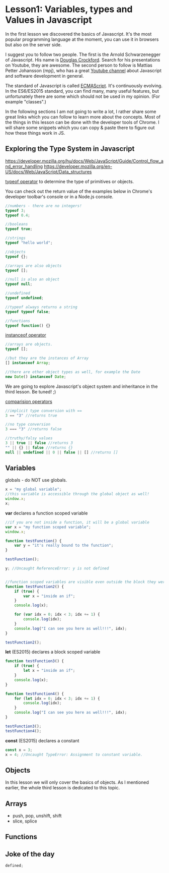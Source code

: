 # Lesson1: Variables, types and Values in Javascript

In the first lesson we discovered the basics of Javascript. It's the most popular programming language at the moment, you can use it in browsers but also on the server side.

I suggest you to follow two people. The first is the Arnold Schwarzenegger of Javascript. His name is [Douglas Crockford](https://en.wikipedia.org/wiki/Douglas_Crockford). Search for his presentations on Youtube, they are awesome.
The second person to follow is Mattias Petter Johansson (mpj), who has a great [Youtube channel](https://www.youtube.com/channel/UCO1cgjhGzsSYb1rsB4bFe4Q) about Javascript and software development in general.

The standard of Javascript is called [ECMAScript](https://en.wikipedia.org/wiki/ECMAScript). It's continuously evolving. In the ES6/ES2015 standard, you can find many, many useful features, but unfortunately there are some which should not be used in my opinion. (For example "classes".)

In the following sections I am not going to write a lot, I rather share some great links which you can follow to learn more about the concepts. Most of the things in this lesson can be done with the developer tools of Chrome. I will share some snippets which you can copy & paste there to figure out how these things work in JS.

## Exploring the Type System in Javascript

https://developer.mozilla.org/hu/docs/Web/JavaScript/Guide/Control_flow_and_error_handling
https://developer.mozilla.org/en-US/docs/Web/JavaScript/Data_structures


[typeof operator](https://developer.mozilla.org/en-US/docs/Web/JavaScript/Reference/Operators/typeof) to determine the type of primitives or objects.

You can check out the return value of the examples below in Chrome's developer toolbar's console or in a Node.js console.
 ```javascript
//numbers - there are no integers!
typeof 3;
typeof 0.4;

//booleans
typeof true;
 
//strings
typeof "hello world";

//objects
typeof {};

//arrays are also objects
typeof [];

//null is also an object
typeof null;

//undefined
typeof undefined;

//typeof always returns a string
typeof typeof false;

//functions
typeof function() {}

```

[instanceof operator](https://developer.mozilla.org/en-US/docs/Web/JavaScript/Reference/Operators/instanceof)

```javascript
//arrays are objects.
typeof [];

//but they are the instances of Array
[] instanceof Array;

//there are other object types as well, for example the Date
new Date() instanceof Date;
```

We are going to explore Javascript's object system and inheritance in the third lesson. Be tuned! ;)

[comparision operators](https://developer.mozilla.org/en-US/docs/Web/JavaScript/Reference/Operators/Comparison_Operators)

```javascript
//implicit type conversion with ==
3 == "3" //returns true

//no type conversion
3 === "3" //returns false

//truthy/falsy values
3 || true || false //returns 3
"" || {} || false //returns {}
null || undefined || 0 || false || [] //returns []
```

## Variables
globals - do NOT use globals.

```javascript
x = "my global variable";
//this variable is accessible through the global object as well!
window.x;
x;
```
**var** declares a function scoped variable
```javascript
//if you are not inside a function, it will be a global variable
var x = "my function scoped variable";
window.x;

function testFunction() {
    var y = "it's really bound to the function";
}

testFunction();

y; //Uncaught ReferenceError: y is not defined


//function scoped variables are visible even outside the block they were defined. It is also called hoisting.
function testFunction2() {
    if (true) {
        var x = "inside an if";
    }
    console.log(x);

    for (var idx = 0; idx < 3; idx += 1) {
        console.log(idx);
    }
    console.log("I can see you here as well!!!", idx);
}

testFunction2();
```

**let** (ES2015) declares a block scoped variable
```javascript
function testFunction3() {
    if (true) {
        let x = "inside an if";
    }
    console.log(x);
}

function testFunction4() {
    for (let idx = 0; idx < 3; idx += 1) {
        console.log(idx);
    }
    console.log("I can see you here as well!!!", idx);
}

testFunction3();
testFunction4();
```
 
**const** (ES2015) declares a constant

 ```javascript
const x = 3;
x = 4; //Uncaught TypeError: Assignment to constant variable.
```

## Objects

In this lesson we will only cover the basics of objects. As I mentioned earlier, the whole third lesson is dedicated to this topic.

## Arrays
 - push, pop, unshift, shift
 - slice, splice


## Functions

## Joke of the day

```javascript
defined;
```